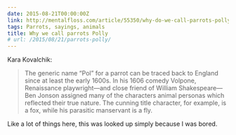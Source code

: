 ```yaml
---
date: 2015-08-21T00:00:00Z
link: http://mentalfloss.com/article/55350/why-do-we-call-parrots-polly
tags: Parrots, sayings, animals
title: Why we call parrots Polly
# url: /2015/08/21/parrots-polly/
---
```


Kara Kovalchik: 

> The generic name “Pol” for a parrot can be traced back to England since at least the early 1600s. In his 1606 comedy Volpone, Renaissance playwright—and close friend of William Shakespeare—Ben Jonson assigned many of the characters animal personas which reflected their true nature. The cunning title character, for example, is a fox, while his parasitic manservant is a fly.

Like a lot of things here, this was looked up simply because I was bored.